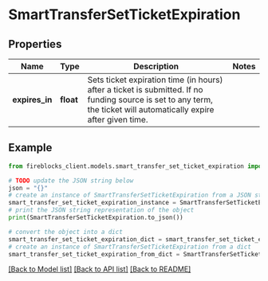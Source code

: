 # SmartTransferSetTicketExpiration


## Properties

Name | Type | Description | Notes
------------ | ------------- | ------------- | -------------
**expires_in** | **float** | Sets ticket expiration time (in hours) after a ticket is submitted. If no funding source is set to any term, the ticket will automatically expire after given time. | 

## Example

```python
from fireblocks_client.models.smart_transfer_set_ticket_expiration import SmartTransferSetTicketExpiration

# TODO update the JSON string below
json = "{}"
# create an instance of SmartTransferSetTicketExpiration from a JSON string
smart_transfer_set_ticket_expiration_instance = SmartTransferSetTicketExpiration.from_json(json)
# print the JSON string representation of the object
print(SmartTransferSetTicketExpiration.to_json())

# convert the object into a dict
smart_transfer_set_ticket_expiration_dict = smart_transfer_set_ticket_expiration_instance.to_dict()
# create an instance of SmartTransferSetTicketExpiration from a dict
smart_transfer_set_ticket_expiration_from_dict = SmartTransferSetTicketExpiration.from_dict(smart_transfer_set_ticket_expiration_dict)
```
[[Back to Model list]](../README.md#documentation-for-models) [[Back to API list]](../README.md#documentation-for-api-endpoints) [[Back to README]](../README.md)


